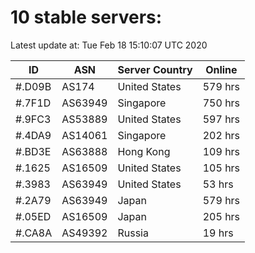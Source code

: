 # 10 stable servers:

Latest update at: Tue Feb 18 15:10:07 UTC 2020

| ID | ASN | Server Country | Online |
| -- | --- | -------------- | ------ |
| #.D09B | AS174 | United States | 579 hrs |
| #.7F1D | AS63949 | Singapore | 750 hrs |
| #.9FC3 | AS53889 | United States | 597 hrs |
| #.4DA9 | AS14061 | Singapore | 202 hrs |
| #.BD3E | AS63888 | Hong Kong | 109 hrs |
| #.1625 | AS16509 | United States | 105 hrs |
| #.3983 | AS63949 | United States | 53 hrs |
| #.2A79 | AS63949 | Japan | 579 hrs |
| #.05ED | AS16509 | Japan | 205 hrs |
| #.CA8A | AS49392 | Russia | 19 hrs |

